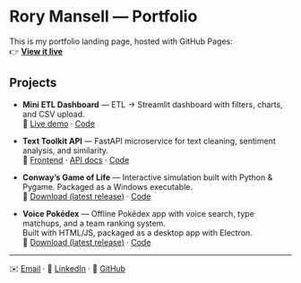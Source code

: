 # Rory Mansell — Portfolio

This is my portfolio landing page, hosted with GitHub Pages:  
👉 **[View it live](https://roryMansell.github.io)**

## Projects

- **Mini ETL Dashboard** — ETL → Streamlit dashboard with filters, charts, and CSV upload.  
  🔗 [Live demo](https://mini-etl-9js3fjw8g4ayb99fvaha8m.streamlit.app/) · [Code](https://github.com/roryMansell/mini-etl)

- **Text Toolkit API** — FastAPI microservice for text cleaning, sentiment analysis, and similarity.  
  🔗 [Frontend](https://roryMansell.github.io/text-toolkit-api/) · [API docs](https://text-toolkit-api.onrender.com/docs) · [Code](https://github.com/roryMansell/text-toolkit-api)

- **Conway’s Game of Life** — Interactive simulation built with Python & Pygame. Packaged as a Windows executable.  
  🔗 [Download (latest release)](https://github.com/roryMansell/life-game/releases/latest) · [Code](https://github.com/roryMansell/life-game)

- **Voice Pokédex** — Offline Pokédex app with voice search, type matchups, and a team ranking system.  
  Built with HTML/JS, packaged as a desktop app with Electron.  
  🔗 [Download (latest release)](https://github.com/roryMansell/po-go-battle-assistant/releases/latest) · [Code](https://github.com/roryMansell/po-go-battle-assistant)

---

✉️ [Email](mailto:rory.mansell@hotmail.co.uk) · 💼 [LinkedIn](https://www.linkedin.com/in/rory-mansell-5b7199130) · 🐙 [GitHub](https://github.com/roryMansell)
